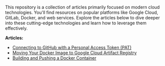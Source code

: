 This repository is a collection of articles primarily focused on modern cloud technologies. You'll find resources on popular platforms like Google Cloud, GitLab, Docker, and web services. Explore the articles below to dive deeper into these cutting-edge technologies and learn how to leverage them effectively.

**Articles:**

* [Connecting to GitHub with a Personal Access Token (PAT)](https://github.com/m-elsonbaty/Knowledge-Base/blob/main/GitHub.md)
* [Moving Your Docker Image to Google Cloud Artifact Registry](https://github.com/m-elsonbaty/Knowledge-Base/blob/main/Artifact.md)
* [Building and Pushing a Docker Container](https://github.com/m-elsonbaty/Knowledge-Base/blob/main/docker.md)
